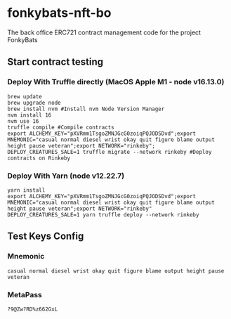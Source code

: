 # fonkybats-nft-bo
The back office ERC721 contract management code for the project FonkyBats

## Start contract testing
### Deploy With Truffle directly (MacOS Apple M1 - node v16.13.0)
```
brew update
brew upgrade node
brew install nvm #Install nvm Node Version Manager
nvm install 16
nvm use 16
truffle compile #Compile contracts
export ALCHEMY_KEY="pXVRmm1TsgoZMNJGcG0zoiqPQJODSDvd";export MNEMONIC="casual normal diesel wrist okay quit figure blame output height pause veteran";export NETWORK="rinkeby"; DEPLOY_CREATURES_SALE=1 truffle migrate --network rinkeby #Deploy contracts on Rinkeby
```
### Deploy With Yarn (node v12.22.7)
```
yarn install
export ALCHEMY_KEY="pXVRmm1TsgoZMNJGcG0zoiqPQJODSDvd";export MNEMONIC="casual normal diesel wrist okay quit figure blame output height pause veteran";export NETWORK="rinkeby"
DEPLOY_CREATURES_SALE=1 yarn truffle deploy --network rinkeby
```

## Test Keys Config
### Mnemonic
```casual normal diesel wrist okay quit figure blame output height pause veteran```

### MetaPass
```?9@Zw?RD%z662GxL```